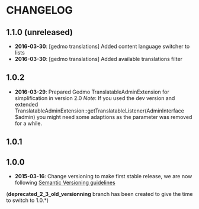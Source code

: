 CHANGELOG
=========

1.1.0 (unreleased)
------------------

* **2016-03-30**: [gedmo translations] Added content language switcher to lists
* **2016-03-30**: [gedmo translations] Added available translations filter

1.0.2
-----

* **2016-03-29**: Prepared Gedmo TranslatableAdminExtension for simplification in version 2.0
  *Note*: If you used the dev version and extended TranslatableAdminExtension::getTranslatableListener(AdminInterface $admin) you might need some adaptions as the parameter was removed for a while.

1.0.1
-----

1.0.0
-----

* **2015-03-16**: Change versioning to make first stable release, we are now following [Semantic Versioning guidelines](http://semver.org)

(**deprecated_2_3_old_versionning** branch has been created to give the time to switch to 1.0.*)
